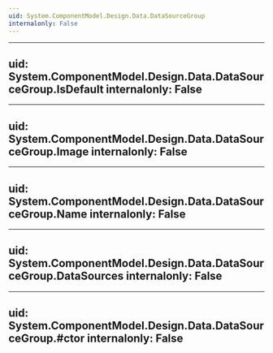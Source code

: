 ```yaml
---
uid: System.ComponentModel.Design.Data.DataSourceGroup
internalonly: False
---
```


---
uid: System.ComponentModel.Design.Data.DataSourceGroup.IsDefault
internalonly: False
---

---
uid: System.ComponentModel.Design.Data.DataSourceGroup.Image
internalonly: False
---

---
uid: System.ComponentModel.Design.Data.DataSourceGroup.Name
internalonly: False
---

---
uid: System.ComponentModel.Design.Data.DataSourceGroup.DataSources
internalonly: False
---

---
uid: System.ComponentModel.Design.Data.DataSourceGroup.#ctor
internalonly: False
---
